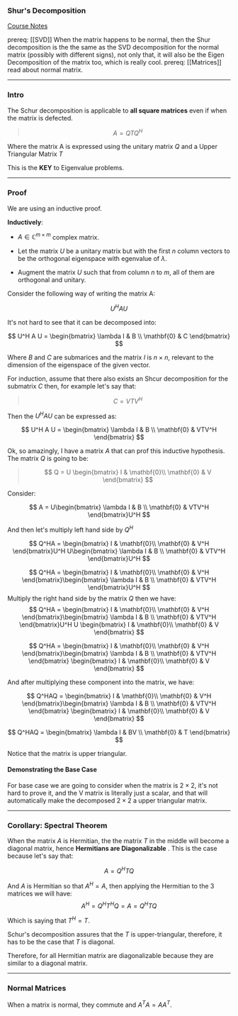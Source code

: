 ### **Shur's Decomposition**
[Course Notes](http://pfister.ee.duke.edu/courses/ecen601/notes_ch8.pdf)

prereq: [[SVD]] When the matrix happens to be normal, then the Shur decomposition is the the same as the SVD decomposition for the normal matrix (possibly with different signs), not only that, it will also be the Eigen Decomposition of the matrix too, which is really cool. 
prereq: [[Matrices]] read about normal matrix. 


---

### **Intro** 
The Schur decomposition is applicable to **all square matrices** even if when the matrix is defected. 

> $$A = QTQ^H$$ 

Where the matrix A is expressed using the unitary matrix $Q$ and a Upper Triangular Matrix $T$

This is the **KEY** to Eigenvalue problems. 

---
### **Proof**

We are using an inductive proof. 

**Inductively**: 

* $A \in \mathbb{C}^{m\times m}$ complex matrix. 

* Let the matrix $U$ be a unitary matrix but with the first $n$ column vectors to be the orthogonal eigenspace with egenvalue of $\lambda$. 

* Augment the matrix $U$ such that from column $n$ to $m$, all of them are orthogonal and unitary. 

Consider the following way of writing the matrix A: 

$$U^H A U$$

It's not hard to see that it can be decomposed into: 

$$
U^H A U = \begin{bmatrix} 
	\lambda I & B 
	\\ 
	\mathbf{0} & C
\end{bmatrix}
$$

Where $B$ and $C$ are submarices and the matrix $I$ is $n\times n$, relevant to the dimension of the eigenspace of the given vector. 

For induction, assume that there also exists an Shcur decomposition for the submatrix $C$ then, for example let's say that: 

> $$C = VTV^H$$

Then the $U^HAU$ can be expressed as: 

$$
U^H A U = \begin{bmatrix} 
	\lambda I & B 
	\\ 
	\mathbf{0} & VTV^H
\end{bmatrix}
$$

Ok, so amazingly, I have a matrix $A$ that can prof this inductive hypothesis. The matrix $Q$ is going to be: 

> $$
> Q = U \begin{bmatrix} 
I & \mathbf{0}\\ \mathbf{0} & V
\end{bmatrix}
> $$

Consider: 

$$
A = U\begin{bmatrix} 
	\lambda I & B 
	\\ 
	\mathbf{0} & VTV^H
\end{bmatrix}U^H
$$

And then let's multiply left hand side by $Q^H$

$$
Q^HA =
\begin{bmatrix} 
I & \mathbf{0}\\ \mathbf{0} & V^H
\end{bmatrix}U^H
U\begin{bmatrix} 
	\lambda I & B 
	\\ 
	\mathbf{0} & VTV^H
\end{bmatrix}U^H
$$

$$
Q^HA =
\begin{bmatrix} 
I & \mathbf{0}\\ \mathbf{0} & V^H
\end{bmatrix}\begin{bmatrix} 
	\lambda I & B 
	\\ 
	\mathbf{0} & VTV^H
\end{bmatrix}U^H
$$
Multiply the right hand side by the matrix $Q$ then we have: 
$$
Q^HA =
\begin{bmatrix} 
I & \mathbf{0}\\ \mathbf{0} & V^H
\end{bmatrix}\begin{bmatrix} 
	\lambda I & B 
	\\ 
	\mathbf{0} & VTV^H
\end{bmatrix}U^H
U \begin{bmatrix} 
I & \mathbf{0}\\ \mathbf{0} & V
\end{bmatrix}
$$

$$
Q^HA =
\begin{bmatrix}
	I & \mathbf{0}\\ \mathbf{0} & V^H
\end{bmatrix}\begin{bmatrix} 
	\lambda I & B 
	\\ 
	\mathbf{0} & VTV^H
\end{bmatrix}
\begin{bmatrix} 
	I & \mathbf{0}\\ \mathbf{0} & V
\end{bmatrix}
$$

And after multiplying these component into the matrix, we have: 

$$
Q^HAQ =
\begin{bmatrix}
	I & \mathbf{0}\\ \mathbf{0} & V^H
\end{bmatrix}\begin{bmatrix} 
	\lambda I & B 
	\\ 
	\mathbf{0} & VTV^H
\end{bmatrix}
\begin{bmatrix} 
	I & \mathbf{0}\\ \mathbf{0} & V
\end{bmatrix}
$$

$$
Q^HAQ = \begin{bmatrix} 
	\lambda I & BV
	\\
	\mathbf{0} & T
\end{bmatrix}
$$

Notice that the matrix is upper triangular. 

#### **Demonstrating the Base Case**

For base case we are going to consider when the matrix is $2 \times 2$, it's not hard to prove it, and the V matrix is literally just a scalar, and that will automatically make the decomposed $2 \times 2$ a upper triangular matrix. 

---
### **Corollary: Spectral Theorem**

When the matrix $A$ is Hermitian, the the matrix $T$ in the middle will become a diagonal matrix, hence **Hermitians are Diagonalizable** . This is the case because let's say that: 

$$A = Q^H TQ$$

And $A$ is Hermitian so that $A^H = A$, then applying the Hermitian to the 3 matrices we will have: 
$$
A^H = Q^H T^HQ = A = Q^HTQ
$$

Which is saying that $T^H = T$. 

Schur's decomposition assures that the $T$ is upper-triangular, therefore, it has to be the case that $T$ is diagonal. 

Therefore, for all Hermitian matrix are diagonalizable because they are similar to a diagonal matrix. 


---
### **Normal Matrices**

When a matrix is normal, they commute and $A^TA = AA^T$. 
